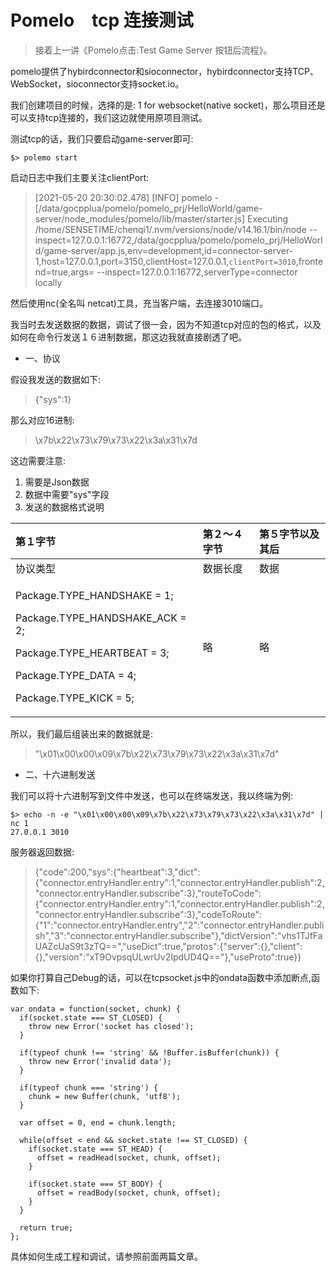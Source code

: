 # Pomelo　tcp 连接测试

> 接着上一讲《Pomelo点击:Test Game Server 按钮后流程》。

pomelo提供了hybirdconnector和sioconnector，hybirdconnector支持TCP、WebSocket，sioconnector支持socket.io。

我们创建项目的时候，选择的是: 1 for websocket\(native socket\)，那么项目还是可以支持tcp连接的，我们这边就使用原项目测试。



测试tcp的话，我们只要启动game-server即可:

```text
$> polemo start
```

启动日志中我们主要关注clientPort:

> \[2021-05-20 20:30:02.478\] \[INFO\] pomelo - \[/data/gocpplua/pomelo/pomelo\_prj/HelloWorld/game-server/node\_modules/pomelo/lib/master/starter.js\] Executing /home/SENSETIME/chenqi1/.nvm/versions/node/v14.16.1/bin/node --inspect=127.0.0.1:16772,/data/gocpplua/pomelo/pomelo\_prj/HelloWorld/game-server/app.js,env=development,id=connector-server-1,host=127.0.0.1,port=3150,clientHost=127.0.0.1,`clientPort=3010`,frontend=true,args= --inspect=127.0.0.1:16772,serverType=connector locally

然后使用nc\(全名叫 netcat\)工具，充当客户端，去连接3010端口。

我当时去发送数据的数据，调试了很一会，因为不知道tcp对应的包的格式，以及如何在命令行发送１６进制数据，那这边我就直接剧透了吧。

* 一、协议

假设我发送的数据如下:

> {"sys":1}

那么对应16进制:

> \x7b\x22\x73\x79\x73\x22\x3a\x31\x7d

这边需要注意:

1. 需要是Json数据
2. 数据中需要"sys"字段
3. 发送的数据格式说明

<table>
  <thead>
    <tr>
      <th style="text-align:left">&#x7B2C;&#xFF11;&#x5B57;&#x8282;</th>
      <th style="text-align:left">&#x7B2C;&#xFF12;&#xFF5E;&#xFF14;&#x5B57;&#x8282;</th>
      <th style="text-align:left">&#x7B2C;&#xFF15;&#x5B57;&#x8282;&#x4EE5;&#x53CA;&#x5176;&#x540E;</th>
    </tr>
  </thead>
  <tbody>
    <tr>
      <td style="text-align:left">&#x534F;&#x8BAE;&#x7C7B;&#x578B;</td>
      <td style="text-align:left">&#x6570;&#x636E;&#x957F;&#x5EA6;</td>
      <td style="text-align:left">&#x6570;&#x636E;</td>
    </tr>
    <tr>
      <td style="text-align:left">
        <p>Package.TYPE_HANDSHAKE = 1;</p>
        <p>Package.TYPE_HANDSHAKE_ACK = 2;</p>
        <p>Package.TYPE_HEARTBEAT = 3;</p>
        <p>Package.TYPE_DATA = 4;</p>
        <p>Package.TYPE_KICK = 5;</p>
      </td>
      <td style="text-align:left">&#x7565;</td>
      <td style="text-align:left">&#x7565;</td>
    </tr>
  </tbody>
</table>

所以，我们最后组装出来的数据就是:

> "\x01\x00\x00\x09\x7b\x22\x73\x79\x73\x22\x3a\x31\x7d"

* 二、十六进制发送

我们可以将十六进制写到文件中发送，也可以在终端发送，我以终端为例:

```text
$> echo -n -e "\x01\x00\x00\x09\x7b\x22\x73\x79\x73\x22\x3a\x31\x7d" | nc 1
27.0.0.1 3010
```

服务器返回数据:

> {"code":200,"sys":{"heartbeat":3,"dict":{"connector.entryHandler.entry":1,"connector.entryHandler.publish":2,"connector.entryHandler.subscribe":3},"routeToCode":{"connector.entryHandler.entry":1,"connector.entryHandler.publish":2,"connector.entryHandler.subscribe":3},"codeToRoute":{"1":"connector.entryHandler.entry","2":"connector.entryHandler.publish","3":"connector.entryHandler.subscribe"},"dictVersion":"vhs1TJfFaUAZcUaS9t3zTQ==","useDict":true,"protos":{"server":{},"client":{},"version":"xT9OvpsqULwrUv2IpdUD4Q=="},"useProto":true}}

如果你打算自己Debug的话，可以在tcpsocket.js中的ondata函数中添加断点,函数如下:

```text
var ondata = function(socket, chunk) {
  if(socket.state === ST_CLOSED) {
    throw new Error('socket has closed');
  }

  if(typeof chunk !== 'string' && !Buffer.isBuffer(chunk)) {
    throw new Error('invalid data');
  }

  if(typeof chunk === 'string') {
    chunk = new Buffer(chunk, 'utf8');
  }

  var offset = 0, end = chunk.length;

  while(offset < end && socket.state !== ST_CLOSED) {
    if(socket.state === ST_HEAD) {
      offset = readHead(socket, chunk, offset);
    }

    if(socket.state === ST_BODY) {
      offset = readBody(socket, chunk, offset);
    }
  }

  return true;
};
```

具体如何生成工程和调试，请参照前面两篇文章。

